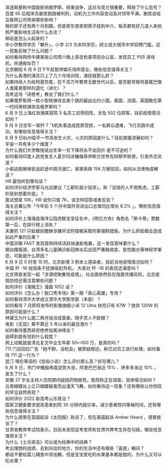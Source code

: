 泽连斯基称中国能影响俄罗斯，结束战争，这对乌克兰很重要，释放了什么信号？  
百度 95 后程序员删库跑路被判刑，动机为工作内容变动及对领导不满，删库会给互联网公司带来哪些影响？  
租的房子还有两个月到期，但是房东想卖把房子挂到中介，每天都有好几波人来拍照严重影响生活有什么办法？  
柳岩是怎么火起来的？  
中小学教师学历「攀升」，小学 2/3 为本科学历，硕士成大城市中学招聘门槛，这一现象反映了什么问题？  
如何看待网传中建某局公司周六晚上突击检查项目办公室，发现员工 PS5 游戏机，并通报处罚？  
北京朝阳 6 月 9 日下午起暂停娱乐场所营业，哪些信息值得关注？  
为什么香港的演员只上了几个月培训班，演技就那么好？  
如果持续人为给柯基剪尾，在千百万年繁育无数世代以后，是否能导致柯基尾巴像人类尾骨那样的退化（进化）？  
高考这场「闭卷考」教会了我们什么？  
如果俄罗斯用一枚小型核弹攻击某个跳的最凶北约小国，美国、法国、英国敢在第一时间用核弹攻击俄罗斯吗？  
6 月 9 日上海红玫瑰美容院 3 名员工初筛阳性，涉及 502 位顾客，目前疫情情况如何？  
6 月 9 日空军一架歼 7 飞机失事造成民房受损，一名群众遇难，飞行员跳伞成功，有哪些信息值得关注？  
6 月 9 日杭州临平一市场发生火灾，火灾的原因是什么？目前救援进展如何？  
宇宙一共有多少个维度？  
为什么我们大学教授说出生率一旦下降将永不会回升 是不可逆的？  
如何看待印度人民党发言人夏尔玛涉嫌侮辱伊斯兰世界先知穆罕默德，引发外交风波？  
小偷逃跑被保安追赶途中跳河溺亡，家属索赔 158 万被驳回，如何从法律角度解读？  
HR 最怕听到哪句话？  
如何评价经济学家马光远建议「工薪阶层少投资」，称「没钱的人不用焦虑，工薪阶层别想着抄底」？  
面试想拿 10K，HR 说你只值 7K，该怎样回答或者反驳？  
海关总署公布「今年前 5 个月中国外贸进出口总值同比增长 8.3% 」，哪些信息值得关注？  
如何评价上海海昌海洋公园虎鲸宝宝征名中，《明日方舟》角色名「斯卡蒂」票数第一后，在排行榜上消失？  
夫妻抓 121 只蛤蟆刮蟾酥涉嫌非法狩猎被采取刑事强制措施，为什么抓蛤蟆会造成如此严重的后果？  
中国天眼 FAST 发现首例持续活跃快速射电暴，这一发现意味着什么？  
据台媒报道，台湾多名儿童确诊新冠肺炎后出现严重脑病变、急性脑炎等神经学重症，可能是什么原因？  
6 月 9 日 0 时至 15 时，北京新增 3 例本土感染者，目前当地疫情情况如何？  
中国 歼 -16 抛箔条干扰弹驱赶外机， 大家对 歼 -16 的表现还满意吗？  
北京筛查发现一起「涉酒吧聚集性疫情」，社会面依然存在隐匿传播风险，北京疫情防控还需注意哪些问题？  
如何评价《海贼王》漫画 1052 话？  
如何评价《怎么办！脱口秀专场》第一期「真心英雄」专场？  
如何看待清华大学成立清华大学医学部（本部）？  
如何看待 7 月即将发布的影像旗舰小米 12 Ultra 快充只有 67W ？放弃 120W 的原因可能是什么 ?  
林黛玉为什么能二两月钱活成富豪，随手赏人不眨眼？  
电影《无双》算不算近 5 年以来的最佳港片？  
如何看待墨西哥拒绝参加美洲峰会？  
迪拜到底有钱到什么程度？  
网上动辄就是清北复交毕业生年薪 50∽100 万，是真的吗？  
711 门店回应广告「她不醉，没机会」被质疑擦边，称已对员工进行处理，如何看待 711 这一行为？  
昆汀·塔伦蒂诺的《低俗小说》怎么评价那么高？好在哪儿？  
6 月 9 日，热门中概股再度逆势大涨，阿里巴巴涨近 15% 、拼多多涨近 10% ，发生了什么？  
安徽 27 岁女主持人住院期间疑因药物致死，医院称正在调查，具体情况如何？  
云南蝴蝶谷上亿只蝴蝶破茧而出漫天飞舞，如何看待这一现象？还有哪些让你惊叹的罕见自然奇观？  
如何评价 2022 新高考山东政治？  
国家卫健委要求提高患者到院 30 分钟内就诊率，减少患者院内等候时间，还有哪些信息值得关注？  
为什么德普在英国起诉《太阳报》败诉了，但在美国起诉 Amber Heard ，德普胜诉了？  
甘肃省教育考试院表示，目前未发现监考老师和甘肃作弊考生存在勾结，哪些信息值得关注？  
为什么《士兵突击》可以成为经典中的经典？  
考出理想的成绩、去到向往的地方，你的生活中还有哪些「喜提」瞬间？  
都说不要给婴儿辅食中添加糖，但是宝宝爱吃的水果基本都是甜的，为什么又可以吃水果？  
